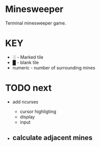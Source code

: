 # Minesweeper

Terminal minesweeper game.

# KEY

- ░ - Marked tile
- █ - blank tile
- numeric -  number of surrounding mines


# TODO next
- add ncurses
    - cursor highligting
    - display
    - input

- calculate adjacent mines
    - 



